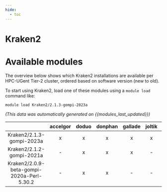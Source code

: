```yaml
---
hide:
  - toc
---
```


Kraken2
=======

# Available modules


The overview below shows which Kraken2 installations are available per HPC-UGent Tier-2 cluster, ordered based on software version (new to old).

To start using Kraken2, load one of these modules using a `module load` command like:

```shell
module load Kraken2/2.1.3-gompi-2023a
```

*(This data was automatically generated on {{modules_last_updated}})*  

| |accelgor|doduo|donphan|gallade|joltik|shinx|
| :---: | :---: | :---: | :---: | :---: | :---: | :---: |
|Kraken2/2.1.3-gompi-2023a|x|x|x|x|x|x|
|Kraken2/2.1.2-gompi-2021a|-|x|x|x|-|-|
|Kraken2/2.0.9-beta-gompi-2020a-Perl-5.30.2|-|x|x|-|-|-|
